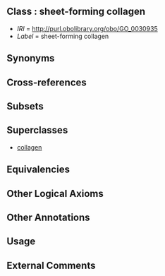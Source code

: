
## Class : sheet-forming collagen

 * *IRI* = http://purl.obolibrary.org/obo/GO_0030935
 * *Label* = sheet-forming collagen

## Synonyms


## Cross-references


## Subsets


## Superclasses

 * [collagen](../../GO/81/GO_0005581.md)

## Equivalencies


## Other Logical Axioms


## Other Annotations


## Usage


## External Comments


